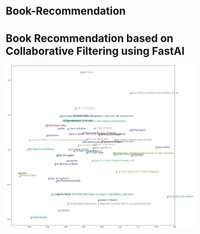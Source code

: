 # Book-Recommendation
# Book Recommendation based on Collaborative Filtering using FastAI
![](https://github.com/Jash271/Book-Recommendation/blob/master/download.png)
